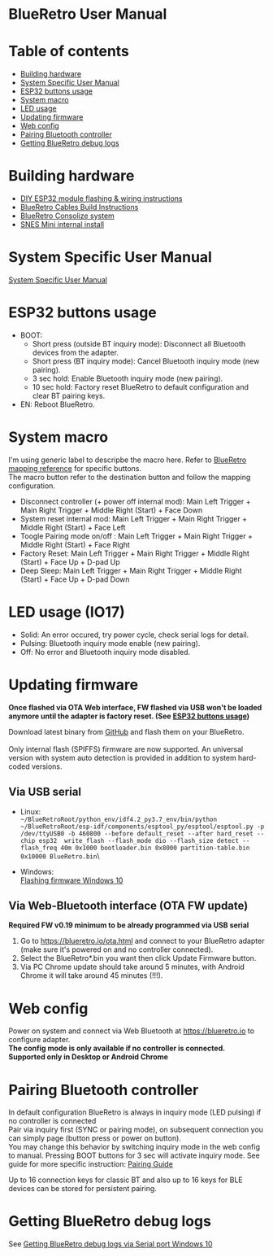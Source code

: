 # BlueRetro User Manual

# Table of contents
* [Building hardware](#building-hardware)
* [System Specific User Manual](#system-specific-user-manual)
* [ESP32 buttons usage](#esp32-buttons-usage)
* [System macro](#system-macro)
* [LED usage](#led-usage-io17)
* [Updating firmware](#updating-firmware)
* [Web config](#web-config)
* [Pairing Bluetooth controller](#pairing-bluetooth-controller)
* [Getting BlueRetro debug logs](#getting-blueretro-debug-logs)

# Building hardware

* [DIY ESP32 module flashing & wiring instructions](BlueRetro-DIY-Build-Instructions)
* [BlueRetro Cables Build Instructions](BlueRetro-Cables-Build-Instructions)
* [BlueRetro Consolize system](BlueRetro-Consolize-Build-Instructions)
* [SNES Mini internal install](BlueRetro-SNES-Mini-Internal-Install)

# System Specific User Manual

[System Specific User Manual](https://github.com/darthcloud/BlueRetro/wiki/BlueRetro-System-Specific-User-Manual)

# ESP32 buttons usage

* BOOT:
  * Short press (outside BT inquiry mode): Disconnect all Bluetooth devices from the adapter.
  * Short press (BT inquiry mode): Cancel Bluetooth inquiry mode (new pairing).
  * 3 sec hold: Enable Bluetooth inquiry mode (new pairing).
  * 10 sec hold: Factory reset BlueRetro to default configuration and clear BT pairing keys.
* EN: Reboot BlueRetro.

# System macro
I'm using generic label to descripbe the macro here. Refer to [BlueRetro mapping reference](https://docs.google.com/spreadsheets/d/e/2PACX-1vT9rPK2__komCjELFpf0UYz0cMWwvhAXgAU7C9nnwtgEaivjsh0q0xeCEiZAMA-paMrneePV7IqdX48/pubhtml) for specific buttons.\
The macro button refer to the destination button and follow the mapping configuration.

* Disconnect controller (+ power off internal mod): Main Left Trigger + Main Right Trigger + Middle Right (Start) + Face Down
* System reset internal mod: Main Left Trigger + Main Right Trigger + Middle Right (Start) + Face Left
* Toogle Pairing mode on/off : Main Left Trigger + Main Right Trigger + Middle Right (Start) + Face Right
* Factory Reset: Main Left Trigger + Main Right Trigger + Middle Right (Start) + Face Up + D-pad Up
* Deep Sleep: Main Left Trigger + Main Right Trigger + Middle Right (Start) + Face Up + D-pad Down

# LED usage (IO17)

* Solid: An error occured, try power cycle, check serial logs for detail.
* Pulsing: Bluetooth inquiry mode enable (new pairing).
* Off: No error and Bluetooth inquiry mode disabled.

# Updating firmware
**Once flashed via OTA Web interface, FW flashed via USB won't be loaded anymore until the adapter is factory reset. (See [ESP32 buttons usage](#esp32-buttons-usage))**

Download latest binary from [GitHub](https://github.com/darthcloud/BlueRetro/releases) and flash them on your BlueRetro.\
\
Only internal flash (SPIFFS) firmware are now supported. An universal version with system auto detection is provided in addition to system hard-coded versions.

## Via USB serial

* Linux:\
`~/BlueRetroRoot/python_env/idf4.2_py3.7_env/bin/python ~/BlueRetroRoot/esp-idf/components/esptool_py/esptool/esptool.py -p /dev/ttyUSB0 -b 460800 --before default_reset --after hard_reset --chip esp32  write_flash --flash_mode dio --flash_size detect --flash_freq 40m 0x1000 bootloader.bin 0x8000 partition-table.bin 0x10000 BlueRetro.bin`\

* Windows:\
[Flashing firmware Windows 10](https://github.com/darthcloud/BlueRetro/wiki/Flashing-firmware-Windows-10)

## Via Web-Bluetooth interface (OTA FW update)

**Required FW v0.19 minimum to be already programmed via USB serial**

1. Go to https://blueretro.io/ota.html and connect to your BlueRetro adapter (make sure it's powered on and no controller connected).
2. Select the BlueRetro\*.bin you want then click Update Firmware button.
3. Via PC Chrome update should take around 5 minutes, with Android Chrome it will take around 45 minutes (!!!).

# Web config

Power on system and connect via Web Bluetooth at https://blueretro.io to configure adapter.\
**The config mode is only available if no controller is connected.** \
**Supported only in Desktop or Android Chrome**

# Pairing Bluetooth controller

In default configuration BlueRetro is always in inquiry mode (LED pulsing) if no controller is connected\
Pair via inquiry first (SYNC or pairing mode), on subsequent connection you can simply page (button press or power on button).\
You may change this behavior by switching inquiry mode in the web config to manual.
Pressing BOOT buttons for 3 sec will activate inquiry mode.
See guide for more specific instruction: [Pairing Guide](https://github.com/darthcloud/BlueRetro/wiki/Controller-pairing-guide)

Up to 16 connection keys for classic BT and also up to 16 keys for BLE devices can be stored for persistent pairing.

# Getting BlueRetro debug logs

See [Getting BlueRetro debug logs via Serial port Windows 10](https://github.com/darthcloud/BlueRetro/wiki/Getting-BlueRetro-debug-logs-via-Serial-port-Windows-10)
